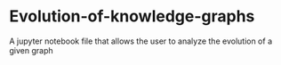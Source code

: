 # Evolution-of-knowledge-graphs
A jupyter notebook file that allows the user to analyze the evolution of a given graph

